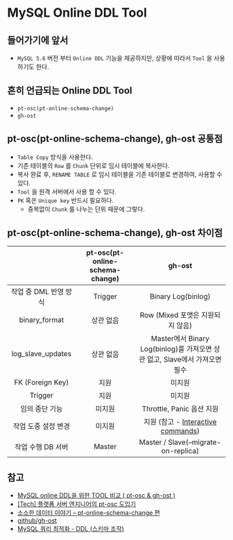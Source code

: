 # MySQL Online DDL Tool

## 들어가기에 앞서

- `MySQL 5.6` 버전 부터 `Online DDL` 기능을 제공하지만, 상황에 따라서 `Tool` 을 사용하기도 한다.

## 흔히 언급되는 Online DDL Tool

- `pt-osc(pt-online-schema-change)`
- `gh-ost`

## pt-osc(pt-online-schema-change), gh-ost 공통점

- `Table Copy` 방식을 사용한다.
- 기존 테이블의 `Row` 를 `Chunk` 단위로 임시 테이블에 복사한다.
- 복사 완료 후, `RENAME TABLE` 로 임시 테이블을 기존 테이블로 변경하여, 사용할 수 있다.
- `Tool` 을 원격 서버에서 사용 할 수 있다.
- `PK` 혹은 `Unique key` 반드시 필요하다.
    - 중복없이 `Chunk` 를 나누는 단위 때문에 그렇다.

## pt-osc(pt-online-schema-change), gh-ost 차이점

|                   | pt-osc(pt-online-schema-change) |                                                                    gh-ost                                                                    |
|:-----------------:|:-------------------------------:|:--------------------------------------------------------------------------------------------------------------------------------------------:|
|  작업 중 DML 반영 방식   |             Trigger             |                                                              Binary Log(binlog)                                                              |
|   binary_format   |              상관 없음              |                                                           Row (Mixed 포맷은 지원되지 않음)                                                            |
| log_slave_updates |              상관 없음              |                                           Master에서 Binary Log(binlog)를 가져오면 상관 없고, Slave에서 가져오면 필수                                           |
| FK (Foreign Key)  |               지원                |                                                                     미지원                                                                      |
|      Trigger      |               지원                |                                                                     미지원                                                                      |
|     임의 중단 기능      |               미지원               |                                                            Throttle, Panic 옵션 지원                                                             |
|    작업 도중 설정 변경    |               미지원               | 지원 (참고 - [Interactive commands](https://github.com/github/gh-ost/blob/d2726c77f86cb65e25bce5c0ac5fe3fa0c997488/doc/interactive-commands.md)) |
|    작업 수행 DB 서버    |             Master              |                                                     Master / Slave(–migrate-on-replica)                                                      |

## 참고

- [MySQL online DDL을 위한 TOOL 비교 ( pt-osc & gh-ost )](https://kimdubi.github.io/mysql/online_schema_change/)
- [[Tech] 플랫폼 서버 엔지니어의 pt-osc 도입기](https://www.rapportlabs.kr/product_2023_ptosc)
- [소소한 데이터 이야기 – pt-online-schema-change 편](https://gywn.net/2017/08/small-talk-pt-osc/)
- [github/gh-ost](https://github.com/github/gh-ost)
- [MySQL 쿼리 최적화 - DDL (스키마 조작)](https://github.com/bestdevhyo1225/dev-log/blob/master/MySQL/MySQL-Query-Optimization-DDL.md)
